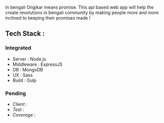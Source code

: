 In bengali Ongikar means promise. This api based web app will help the create revolutions in bengali community by making people more and more inclined to keeping their promises made !

## Tech Stack :

### Integrated
* Server : Node.js
* Middleware : ExpressJS
* DB : MongoDB
* UX : Sass
* Build : Gulp

### Pending
* _Client :_
* _Test :_
* _Coverage :_




